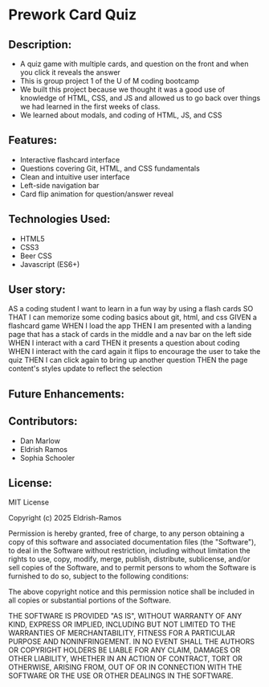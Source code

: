 # Prework Card Quiz

## Description:
- A quiz game with multiple cards, and question on the front and when you click it reveals the answer
- This is group project 1 of the U of M coding bootcamp
- We built this project because we thought it was a good use of knowledge of HTML, CSS, and JS and allowed us to go back over things we had learned in the first weeks of class.
- We learned about modals, and coding of HTML, JS, and CSS

## Features:
- Interactive flashcard interface
- Questions covering Git, HTML, and CSS fundamentals
- Clean and intuitive user interface
- Left-side navigation bar
- Card flip animation for question/answer reveal

## Technologies Used: 
- HTML5
- CSS3 
- Beer CSS
- Javascript (ES6+)

## User story:
AS a coding student
I want to learn in a fun way by using a flash cards
SO THAT I can memorize some coding basics about git, html, and css
GIVEN a flashcard game
WHEN I load the app
THEN I am presented with a landing page that has a stack of cards in the middle and a nav bar on the left side
WHEN I interact with a card
THEN it presents a question about coding
WHEN I interact with the card again it flips to encourage the user to take the quiz
THEN I can click again to bring up another question
THEN the page content's styles update to reflect the selection

## Future Enhancements:

## Contributors: 
- Dan Marlow
- Eldrish Ramos 
- Sophia Schooler

## License:
MIT License

Copyright (c) 2025 Eldrish-Ramos

Permission is hereby granted, free of charge, to any person obtaining a copy
of this software and associated documentation files (the "Software"), to deal
in the Software without restriction, including without limitation the rights
to use, copy, modify, merge, publish, distribute, sublicense, and/or sell
copies of the Software, and to permit persons to whom the Software is
furnished to do so, subject to the following conditions:

The above copyright notice and this permission notice shall be included in all
copies or substantial portions of the Software.

THE SOFTWARE IS PROVIDED "AS IS", WITHOUT WARRANTY OF ANY KIND, EXPRESS OR
IMPLIED, INCLUDING BUT NOT LIMITED TO THE WARRANTIES OF MERCHANTABILITY,
FITNESS FOR A PARTICULAR PURPOSE AND NONINFRINGEMENT. IN NO EVENT SHALL THE
AUTHORS OR COPYRIGHT HOLDERS BE LIABLE FOR ANY CLAIM, DAMAGES OR OTHER
LIABILITY, WHETHER IN AN ACTION OF CONTRACT, TORT OR OTHERWISE, ARISING FROM,
OUT OF OR IN CONNECTION WITH THE SOFTWARE OR THE USE OR OTHER DEALINGS IN THE
SOFTWARE.
